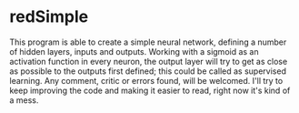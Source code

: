 # redSimple

This program is able to create a simple neural network, defining a number of hidden layers, inputs and outputs.
Working with a sigmoid as an activation function in every neuron, the output layer will try to get as close as possible to the outputs first defined; this could be called as supervised learning.
Any comment, critic or errors found, will be welcomed. I'll try to keep improving the code and making it easier to read, right now it's kind of a mess.
